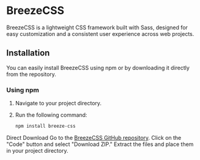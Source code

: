 # BreezeCSS

BreezeCSS is a lightweight CSS framework built with Sass, designed for easy customization and a consistent user experience across web projects.

## Installation

You can easily install BreezeCSS using npm or by downloading it directly from the repository.

### Using npm

1. Navigate to your project directory.
2. Run the following command:

   ```bash
   npm install breeze-css

Direct Download
Go to the [BreezeCSS GitHub repository](https://github.com/HashanKaushalya/BreezeCSS).
Click on the "Code" button and select "Download ZIP."
Extract the files and place them in your project directory.
